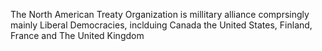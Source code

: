 The North American Treaty Organization is millitary alliance comprsingly mainly Liberal Democracies, inclduing Canada the United States, Finland, France and The United Kingdom